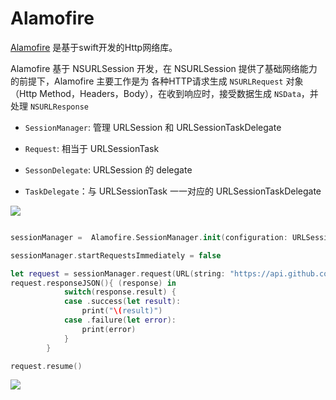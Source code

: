 # Alamofire

[Alamofire](https://github.com/Alamofire/Alamofire) 是基于swift开发的Http网络库。

Alamofire 基于 NSURLSession 开发，在 NSURLSession 提供了基础网络能力的前提下，Alamofire 主要工作是为 各种HTTP请求生成 `NSURLRequest` 对象（Http Method，Headers，Body），在收到响应时，接受数据生成 `NSData`，并处理 `NSURLResponse`


- `SessionManager`: 管理 URLSession 和 URLSessionTaskDelegate

- `Request`: 相当于 URLSessionTask

- `SessonDelegate`: URLSession 的 delegate

- `TaskDelegate`：与 URLSessionTask 一一对应的 URLSessionTaskDelegate

![](https://pic.existorlive.cn/Alamofire%E7%B1%BB%E5%9B%BE.png)


```swift

sessionManager =  Alamofire.SessionManager.init(configuration: URLSessionConfiguration.default)

sessionManager.startRequestsImmediately = false

let request = sessionManager.request(URL(string: "https://api.github.com/users/existorlive")!)
request.responseJSON(){ (response) in
            switch(response.result) {
            case .success(let result):
                print("\(result)")
            case .failure(let error):
                print(error)
            }
        }

request.resume()

```

![](https://pic.existorlive.cn/Alamofire%E6%97%B6%E5%BA%8F%E5%9B%BE.png)